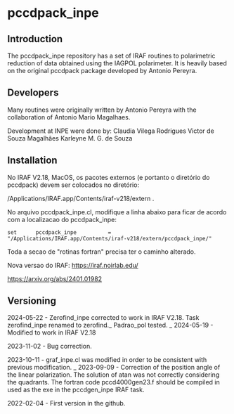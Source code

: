 # pccdpack_inpe
 
## Introduction

The pccdpack_inpe repository has a set of IRAF routines to polarimetric reduction of data obtained using the IAGPOL polarimeter. It is heavily based on the original pccdpack package developed by Antonio Pereyra.

## Developers

Many routines were originally written by Antonio Pereyra with the collaboration of Antonio Mario Magalhaes.

Development at INPE were done by:
Claudia Vilega Rodrigues
Victor de Souza Magalhães
Karleyne M. G. de Souza

## Installation

No IRAF V2.18, MacOS, os pacotes externos (e portanto o diretório do pccdpack) devem ser colocados no diretório:

/Applications/IRAF.app/Contents/iraf-v218/extern .

No arquivo pccdpack_inpe.cl, modifique a linha abaixo para ficar de acordo com a localizacao do pccdpack_inpe:

	set      pccdpack_inpe          = "/Applications/IRAF.app/Contents/iraf-v218/extern/pccdpack_inpe/"

Toda a secao de "rotinas fortran" precisa ter o caminho alterado.

Nova versao do IRAF: https://iraf.noirlab.edu/

https://arxiv.org/abs/2401.01982


## Versioning

2024-05-22 - Zerofind_inpe corrected to work in IRAF V2.18.
			 Task zerofind_inpe renamed to zerofind._
			 Padrao_pol tested.
			 _
2024-05-19 - Modified to work in IRAF V2.18

2023-11-02 - Bug correction.

2023-10-11 - graf_inpe.cl was modified in order to be consistent with previous modification.
_
2023-09-09 - Correction of the position angle of the linear polarization. The solution of atan was not correctly considering the quadrants. The fortran code pccd4000gen23.f should be compiled in used as the exe in the pccdgen_inpe IRAF task.

2022-02-04 - First version in the github.
